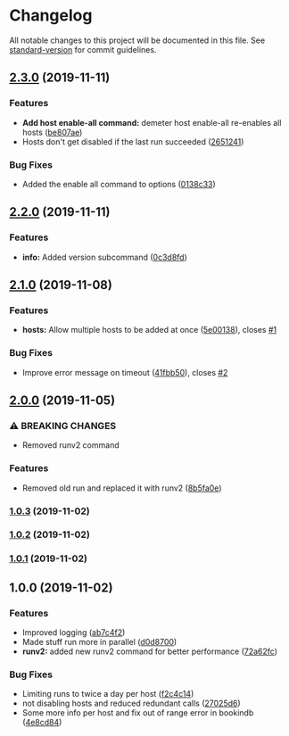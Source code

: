 # Changelog

All notable changes to this project will be documented in this file. See [standard-version](https://github.com/conventional-changelog/standard-version) for commit guidelines.

## [2.3.0](https://github.com/gnur/demeter/compare/v2.2.0...v2.3.0) (2019-11-11)


### Features

* **Add host enable-all command:** demeter host enable-all re-enables all hosts ([be807ae](https://github.com/gnur/demeter/commit/be807aedfe7019dde9018c5b899a7e59a107f968))
* Hosts don't get disabled if the last run succeeded ([2651241](https://github.com/gnur/demeter/commit/26512413435174aad101ddf9712bca1659fd60fa))


### Bug Fixes

* Added the enable all command to options ([0138c33](https://github.com/gnur/demeter/commit/0138c332584631e79fc36f67fb4fbd9b280a1810))

## [2.2.0](https://github.com/gnur/demeter/compare/v2.1.0...v2.2.0) (2019-11-11)


### Features

* **info:** Added version subcommand ([0c3d8fd](https://github.com/gnur/demeter/commit/0c3d8fd891d9e47b09168aaf59cb3396911fbe14))

## [2.1.0](https://github.com/gnur/demeter/compare/v2.0.0...v2.1.0) (2019-11-08)


### Features

* **hosts:** Allow multiple hosts to be added at once ([5e00138](https://github.com/gnur/demeter/commit/5e00138858e1fb60ec867731faac9bda2c08bf19)), closes [#1](https://github.com/gnur/demeter/issues/1)


### Bug Fixes

* Improve error message on timeout ([41fbb50](https://github.com/gnur/demeter/commit/41fbb501d8df95680a8bd28f6adf44d18589956b)), closes [#2](https://github.com/gnur/demeter/issues/2)

## [2.0.0](https://github.com/gnur/demeter/compare/v1.0.3...v2.0.0) (2019-11-05)


### ⚠ BREAKING CHANGES

* Removed runv2 command

### Features

* Removed old run and replaced it with runv2 ([8b5fa0e](https://github.com/gnur/demeter/commit/8b5fa0e39d294cd04a4216cc70c5d748c13891f0))

### [1.0.3](https://github.com/gnur/demeter/compare/v1.0.2...v1.0.3) (2019-11-02)

### [1.0.2](https://github.com/gnur/demeter/compare/v1.0.1...v1.0.2) (2019-11-02)

### [1.0.1](https://github.com/gnur/demeter/compare/v1.0.0...v1.0.1) (2019-11-02)

## 1.0.0 (2019-11-02)


### Features

* Improved logging ([ab7c4f2](https://github.com/gnur/demeter/commit/ab7c4f23a336e04fbfdf589dedc747588f4664f2))
* Made stuff run more in parallel ([d0d8700](https://github.com/gnur/demeter/commit/d0d8700306a7761ed1b3b0b73e48949ded43c1b1))
* **runv2:** added new runv2 command for better performance ([72a62fc](https://github.com/gnur/demeter/commit/72a62fcf615601675764eed0818a5cca070f7c03))


### Bug Fixes

* Limiting runs to twice a day per host ([f2c4c14](https://github.com/gnur/demeter/commit/f2c4c14d2a511fa9d6cc67c9427e6fc6d11a35b4))
* not disabling hosts and reduced redundant calls ([27025d6](https://github.com/gnur/demeter/commit/27025d6c84ca865a6f989394463804c0a6c56a8f))
* Some more info per host and fix out of range error in bookindb ([4e8cd84](https://github.com/gnur/demeter/commit/4e8cd84fd464b688c0a418921f1a20cc6d676441))
